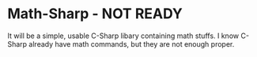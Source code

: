 # Math-Sharp - NOT READY
It will be a simple, usable C-Sharp libary containing math stuffs. I know C-Sharp already have math commands, but they are not enough proper.
